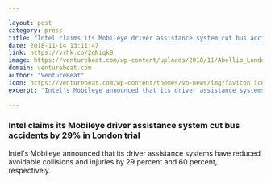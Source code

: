 ```yaml
---

layout: post
category: press
title: "Intel claims its Mobileye driver assistance system cut bus accidents by 29% in London trial"
date: 2018-11-14 13:11:47
link: https://vrhk.co/2qNigk8
image: https://venturebeat.com/wp-content/uploads/2018/11/Abellio_London_2498_on_Route_109_Croydon_Park_Street_15796556824.jpg?fit=1200%2C803&strip=all
domain: venturebeat.com
author: "VentureBeat"
icon: https://venturebeat.com/wp-content/themes/vb-news/img/favicon.ico
excerpt: "Intel's Mobileye announced that its driver assistance systems have reduced avoidable collisions and injuries by 29 percent and 60 percent, respectively. "

---
```


### Intel claims its Mobileye driver assistance system cut bus accidents by 29% in London trial

Intel's Mobileye announced that its driver assistance systems have reduced avoidable collisions and injuries by 29 percent and 60 percent, respectively. 